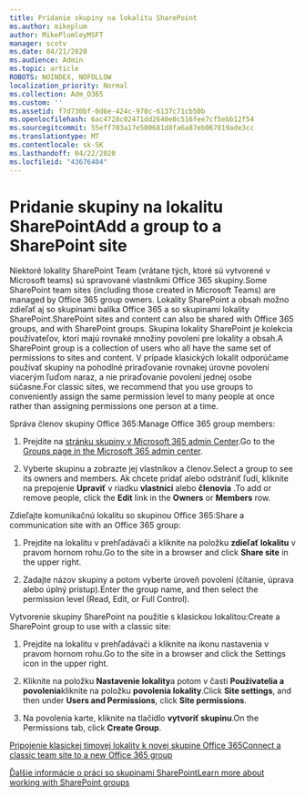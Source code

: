 ```yaml
---
title: Pridanie skupiny na lokalitu SharePoint
ms.author: mikeplum
author: MikePlumleyMSFT
manager: scotv
ms.date: 04/21/2020
ms.audience: Admin
ms.topic: article
ROBOTS: NOINDEX, NOFOLLOW
localization_priority: Normal
ms.collection: Adm_O365
ms.custom: ''
ms.assetid: f7d730bf-0d6e-424c-970c-6137c71cb50b
ms.openlocfilehash: 6ac4728c02471dd2640e0c516fee7cf5ebb12f54
ms.sourcegitcommit: 55eff703a17e500681d8fa6a87eb067019ade3cc
ms.translationtype: MT
ms.contentlocale: sk-SK
ms.lasthandoff: 04/22/2020
ms.locfileid: "43676404"
---
```

# <a name="add-a-group-to-a-sharepoint-site"></a><span data-ttu-id="03fd1-102">Pridanie skupiny na lokalitu SharePoint</span><span class="sxs-lookup"><span data-stu-id="03fd1-102">Add a group to a SharePoint site</span></span>

<span data-ttu-id="03fd1-103">Niektoré lokality SharePoint Team (vrátane tých, ktoré sú vytvorené v Microsoft teams) sú spravované vlastníkmi Office 365 skupiny.</span><span class="sxs-lookup"><span data-stu-id="03fd1-103">Some SharePoint team sites (including those created in Microsoft Teams) are managed by Office 365 group owners.</span></span> <span data-ttu-id="03fd1-104">Lokality SharePoint a obsah možno zdieľať aj so skupinami balíka Office 365 a so skupinami lokality SharePoint.</span><span class="sxs-lookup"><span data-stu-id="03fd1-104">SharePoint sites and content can also be shared with Office 365 groups, and with SharePoint groups.</span></span> <span data-ttu-id="03fd1-105">Skupina lokality SharePoint je kolekcia používateľov, ktorí majú rovnaké množiny povolení pre lokality a obsah.</span><span class="sxs-lookup"><span data-stu-id="03fd1-105">A SharePoint group is a collection of users who all have the same set of permissions to sites and content.</span></span> <span data-ttu-id="03fd1-106">V prípade klasických lokalít odporúčame používať skupiny na pohodlné priraďovanie rovnakej úrovne povolení viacerým ľuďom naraz, a nie priraďovanie povolení jednej osobe súčasne.</span><span class="sxs-lookup"><span data-stu-id="03fd1-106">For classic sites, we recommend that you use groups to conveniently assign the same permission level to many people at once rather than assigning permissions one person at a time.</span></span>
  
<span data-ttu-id="03fd1-107">Správa členov skupiny Office 365:</span><span class="sxs-lookup"><span data-stu-id="03fd1-107">Manage Office 365 group members:</span></span>
  
1. <span data-ttu-id="03fd1-108">Prejdite na [stránku skupiny v Microsoft 365 admin Center](https://portal.office.com/adminportal/home#/groups).</span><span class="sxs-lookup"><span data-stu-id="03fd1-108">Go to the [Groups page in the Microsoft 365 admin center](https://portal.office.com/adminportal/home#/groups).</span></span>
    
2. <span data-ttu-id="03fd1-109">Vyberte skupinu a zobrazte jej vlastníkov a členov.</span><span class="sxs-lookup"><span data-stu-id="03fd1-109">Select a group to see its owners and members.</span></span> <span data-ttu-id="03fd1-110">Ak chcete pridať alebo odstrániť ľudí, kliknite na prepojenie **Upraviť** v riadku **vlastníci** alebo **členovia** .</span><span class="sxs-lookup"><span data-stu-id="03fd1-110">To add or remove people, click the **Edit** link in the **Owners** or **Members** row.</span></span> 
    
<span data-ttu-id="03fd1-111">Zdieľajte komunikačnú lokalitu so skupinou Office 365:</span><span class="sxs-lookup"><span data-stu-id="03fd1-111">Share a communication site with an Office 365 group:</span></span>
  
1. <span data-ttu-id="03fd1-112">Prejdite na lokalitu v prehľadávači a kliknite na položku **zdieľať lokalitu** v pravom hornom rohu.</span><span class="sxs-lookup"><span data-stu-id="03fd1-112">Go to the site in a browser and click **Share site** in the upper right.</span></span> 
    
2. <span data-ttu-id="03fd1-113">Zadajte názov skupiny a potom vyberte úroveň povolení (čítanie, úprava alebo úplný prístup).</span><span class="sxs-lookup"><span data-stu-id="03fd1-113">Enter the group name, and then select the permission level (Read, Edit, or Full Control).</span></span>
    
<span data-ttu-id="03fd1-114">Vytvorenie skupiny SharePoint na použitie s klasickou lokalitou:</span><span class="sxs-lookup"><span data-stu-id="03fd1-114">Create a SharePoint group to use with a classic site:</span></span>
  
1. <span data-ttu-id="03fd1-115">Prejdite na lokalitu v prehľadávači a kliknite na ikonu nastavenia v pravom hornom rohu.</span><span class="sxs-lookup"><span data-stu-id="03fd1-115">Go to the site in a browser and click the Settings icon in the upper right.</span></span>
    
2. <span data-ttu-id="03fd1-116">Kliknite na položku **Nastavenie lokality**a potom v časti **Používatelia a povolenia**kliknite na položku **povolenia lokality**.</span><span class="sxs-lookup"><span data-stu-id="03fd1-116">Click **Site settings**, and then under **Users and Permissions**, click **Site permissions**.</span></span>
    
3. <span data-ttu-id="03fd1-117">Na povolenia karte, kliknite na tlačidlo **vytvoriť skupinu**.</span><span class="sxs-lookup"><span data-stu-id="03fd1-117">On the Permissions tab, click **Create Group**.</span></span>
    
[<span data-ttu-id="03fd1-118">Pripojenie klasickej tímovej lokality k novej skupine Office 365</span><span class="sxs-lookup"><span data-stu-id="03fd1-118">Connect a classic team site to a new Office 365 group</span></span>](https://go.microsoft.com/fwlink/?linkid=2008654)
  
[<span data-ttu-id="03fd1-119">Ďalšie informácie o práci so skupinami SharePoint</span><span class="sxs-lookup"><span data-stu-id="03fd1-119">Learn more about working with SharePoint groups</span></span>](https://go.microsoft.com/fwlink/?linkid=874658)
  

